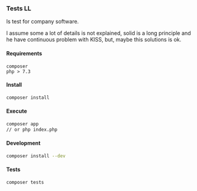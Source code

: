 ### Tests LL

Is test for company software.

I assume some a lot of details is not explained, solid is a long principle and
he have continuous problem with KISS, but, maybe this solutions is ok.

#### Requirements
    composer
    php > 7.3

#### Install
````bash
composer install
````

#### Execute
````bash
composer app
// or php index.php
````

#### Development
````bash
composer install --dev
````

#### Tests
````bash
composer tests
````
